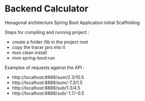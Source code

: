 # Backend Calculator

Hexagonal architecture Spring Boot Application initial Scaffolding

Steps for compiling and running project :
- create a folder /lib in the project root
- copy the tracer jars into it
- mvn clean install
- mvn spring-boot:run

Examples of requests against the API :
- http://localhost:8888/sum/2.3/10.5
- http://localhost:8888/sum/-7.3/1.5
- http://localhost:8888/sub/1.3/4.5
- http://localhost:8888/sub/-1.7/-0.5

